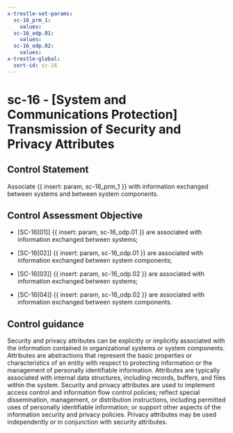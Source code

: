 ```yaml
---
x-trestle-set-params:
  sc-16_prm_1:
    values:
  sc-16_odp.01:
    values:
  sc-16_odp.02:
    values:
x-trestle-global:
  sort-id: sc-16
---
```


# sc-16 - \[System and Communications Protection\] Transmission of Security and Privacy Attributes

## Control Statement

Associate {{ insert: param, sc-16_prm_1 }} with information exchanged between systems and between system components.

## Control Assessment Objective

- \[SC-16[01]\]  {{ insert: param, sc-16_odp.01 }} are associated with information exchanged between systems;

- \[SC-16[02]\]  {{ insert: param, sc-16_odp.01 }} are associated with information exchanged between system components;

- \[SC-16[03]\]  {{ insert: param, sc-16_odp.02 }} are associated with information exchanged between systems;

- \[SC-16[04]\]  {{ insert: param, sc-16_odp.02 }} are associated with information exchanged between system components.

## Control guidance

Security and privacy attributes can be explicitly or implicitly associated with the information contained in organizational systems or system components. Attributes are abstractions that represent the basic properties or characteristics of an entity with respect to protecting information or the management of personally identifiable information. Attributes are typically associated with internal data structures, including records, buffers, and files within the system. Security and privacy attributes are used to implement access control and information flow control policies; reflect special dissemination, management, or distribution instructions, including permitted uses of personally identifiable information; or support other aspects of the information security and privacy policies. Privacy attributes may be used independently or in conjunction with security attributes.

